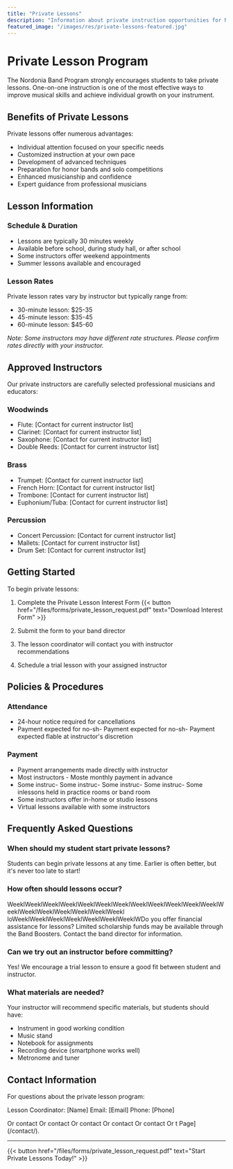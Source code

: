 ```yaml
---
title: "Private Lessons"
description: "Information about private instruction opportunities for Nordonia Band students"
featured_image: "/images/res/private-lessons-featured.jpg"
---
```


# Private Lesson Program

The Nordonia Band Program strongly encourages students to take private lessons. One-on-one instruction is one of the most effective ways to improve musical skills and achieve individual growth on your instrument.

## Benefits of Private Lessons

Private lessons offer numerous advantages:

- Individual attention focused on your specific needs
- Customized instruction at your own pace
- Development of advanced techniques
- Preparation for honor bands and solo competitions
- Enhanced musicianship and confidence
- Expert guidance from professional musicians

## Lesson Information

### Schedule & Duration

- Lessons are typically 30 minutes weekly
- Available before school, during study hall, or after school
- Some instructors offer weekend appointments
- Summer lessons available and encouraged

### Lesson Rates

Private lesson rates vary by instructor but typically range from:
- 30-minute lesson: $25-35
- 45-minute lesson: $35-45
- 60-minute lesson: $45-60

*Note: Some instructors may have different rate structures. Please confirm rates directly with your instructor.*

## Approved Instructors

Our private instructors are carefully selected professional musicians and educators:

### Woodwinds
- Flute: [Contact for current instructor list]
- Clarinet: [Contact for current instructor list]
- Saxophone: [Contact for current instructor list]
- Double Reeds: [Contact for current instructor list]

### Brass
- Trumpet: [Contact for current instructor list]
- French Horn: [Contact for current instructor list]
- Trombone: [Contact for current instructor list]
- Euphonium/Tuba: [Contact for current instructor list]

### Percussion
- Concert Percussion: [Contact for current instructor list]
- Mallets: [Contact for current instructor list]
- Drum Set: [Contact for current instructor list]

## Getting Started

To begin private lessons:

1. Complete the Private Lesson Interest Form
{{< button href="/files/forms/private_lesson_request.pdf" text="Download Interest Form" >}}

2. Submit the form to your band director

3. The lesson coordinator will contact you with instructor recommendations

4. Schedule a trial lesson with your assigned instructor

## Policies & Procedures

### Attendance
- 24-hour notice required for cancellations
- Payment expected for no-sh- Payment expected for no-sh- Payment expected flable at instructor's discretion

### Payment
- Payment arrangements made directly with instructor
- Most instructors - Moste monthly payment in advance
- Some instruc- Some instruc- Some instruc- Some instruc- Some inlessons held in practice rooms or band room
- Some instructors offer in-home or studio lessons
- Virtual lessons available with some instructors

## Frequently Asked Questions

### When should my student start private lessons?
Students can begin private lessons at any time. Earlier is often better, but it's never too late to start!

### How often should lessons occur?
WeeklWeeklWeeklWeeklWeeklWeeklWeeklWeeklWeeklWeeklWeeklWeeklWeeklWeeklWeeklWeeklWeeklWeeklWeekl loWeeklWeeklWeeklWeeklWeeklWeeklWeeklWDo you offer financial assistance for lessons?
Limited scholarship funds may be available through the Band Boosters. Contact the band director for information.

### Can we try out an instructor before committing?
Yes! We encourage a trial lesson to ensure a good fit between student and instructor.

### What materials are needed?
Your instructor will recommend specific materials, but students should have:
- Instrument in good working condition
- Music stand
- Notebook for assignments
- Recording device (smartphone works well)
- Metronome and tuner

## Contact Information

For questions about the private lesson program:

Lesson Coordinator: [Name]
Email: [Email]
Phone: [Phone]

Or contact Or contact Or contact Or contact Or contact Or t Page](/contact/).

---

{{< button href="/files/forms/private_lesson_request.pdf" text="Start Private Lessons Today!" >}}


